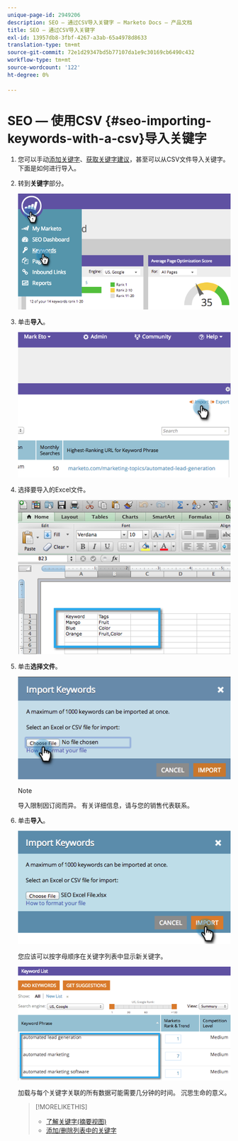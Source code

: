 ```yaml
---
unique-page-id: 2949206
description: SEO — 通过CSV导入关键字 — Marketo Docs — 产品文档
title: SEO — 通过CSV导入关键字
exl-id: 13957db8-3fbf-4267-a3ab-65a4978d8633
translation-type: tm+mt
source-git-commit: 72e1d29347bd5b77107da1e9c30169cb6490c432
workflow-type: tm+mt
source-wordcount: '122'
ht-degree: 0%

---
```


# SEO — 使用CSV {#seo-importing-keywords-with-a-csv}导入关键字

1. 您可以手动[添加关键字](/help/marketo/product-docs/additional-apps/seo/keywords/seo-add-keywords.md)、[获取关键字建议](/help/marketo/product-docs/additional-apps/seo/keywords/seo-get-suggested-keywords.md)，甚至可以从CSV文件导入关键字。 下面是如何进行导入。

1. 转到&#x200B;**关键字**&#x200B;部分。

   ![](assets/image2014-9-18-11-3a44-3a25.png)

1. 单击&#x200B;**导入**。

   ![](assets/image2014-9-18-11-3a44-3a36.png)

1. 选择要导入的Excel文件。

   ![](assets/image2014-9-18-11-3a44-3a42.png)

1. 单击&#x200B;**选择文件**。

   ![](assets/image2014-9-18-11-3a44-3a46.png)

   >[!NOTE]
   >
   >导入限制因订阅而异。 有关详细信息，请与您的销售代表联系。

1. 单击&#x200B;**导入**。

   ![](assets/image2014-9-18-11-3a45-3a25.png)

   您应该可以按字母顺序在关键字列表中显示新关键字。

   ![](assets/image2014-9-18-11-3a45-3a30.png)

   加载与每个关键字关联的所有数据可能需要几分钟的时间。 沉思生命的意义。

   >[!MORELIKETHIS]
   >
   >* [了解关键字(摘要视图)](/help/marketo/product-docs/additional-apps/seo/keywords/seo-understanding-keywords.md)
   >* [添加/删除列表中的关键字](/help/marketo/product-docs/additional-apps/seo/keywords/seo-add-remove-keywords-from-a-list.md)

